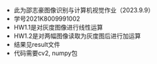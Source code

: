 - 此为邵志豪图像识别与计算机视觉作业（2023.9.9）
- 学号2021K8009991002
- HW1.1是对灰度图像进行线性运算
- HW1.2是对两幅图像读取为灰度图后进行加运算
- 结果见result文件
- 代码需要cv2, numpy包
